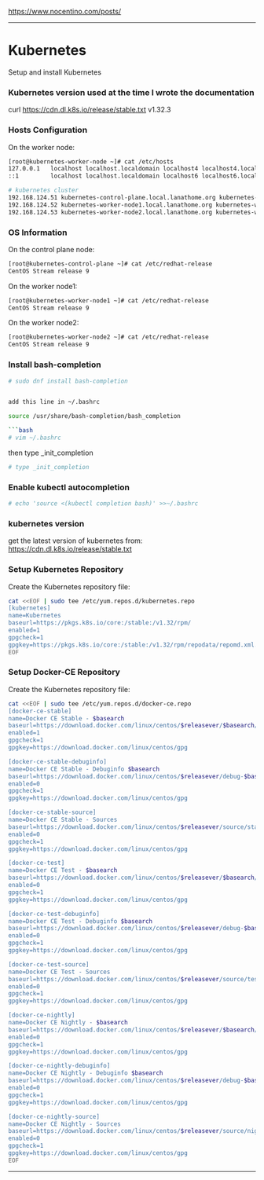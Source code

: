 

https://www.nocentino.com/posts/

---

# Kubernetes
Setup and install Kubernetes


### Kubernetes version used at the time I wrote the documentation

curl https://cdn.dl.k8s.io/release/stable.txt
v1.32.3



### Hosts Configuration
On the worker node:
```bash
[root@kubernetes-worker-node ~]# cat /etc/hosts
127.0.0.1   localhost localhost.localdomain localhost4 localhost4.localdomain4
::1         localhost localhost.localdomain localhost6 localhost6.localdomain6

# kubernetes cluster
192.168.124.51 kubernetes-control-plane.local.lanathome.org kubernetes-control-plane.local kubernetes-control-plane c1-cp1
192.168.124.52 kubernetes-worker-node1.local.lanathome.org kubernetes-worker-node1.local kubernetes-worker-node1 c1-node1
192.168.124.53 kubernetes-worker-node2.local.lanathome.org kubernetes-worker-node2.local kubernetes-worker-node2 c1-node2

```

### OS Information
On the control plane node:
```bash
[root@kubernetes-control-plane ~]# cat /etc/redhat-release 
CentOS Stream release 9
```

On the worker node1:
```bash
[root@kubernetes-worker-node1 ~]# cat /etc/redhat-release 
CentOS Stream release 9
```

On the worker node2:
```bash
[root@kubernetes-worker-node2 ~]# cat /etc/redhat-release 
CentOS Stream release 9
```

### Install bash-completion
```bash
# sudo dnf install bash-completion


add this line in ~/.bashrc

source /usr/share/bash-completion/bash_completion

```bash
# vim ~/.bashrc
```
then type _init_completion
```bash
# type _init_completion
```

### Enable kubectl autocompletion
```bash
# echo 'source <(kubectl completion bash)' >>~/.bashrc
```


### kubernetes version
get the latest version of kubernetes from: https://cdn.dl.k8s.io/release/stable.txt


### Setup Kubernetes Repository
Create the Kubernetes repository file:
```bash
cat <<EOF | sudo tee /etc/yum.repos.d/kubernetes.repo
[kubernetes]
name=Kubernetes
baseurl=https://pkgs.k8s.io/core:/stable:/v1.32/rpm/
enabled=1
gpgcheck=1
gpgkey=https://pkgs.k8s.io/core:/stable:/v1.32/rpm/repodata/repomd.xml.key
EOF
```

### Setup Docker-CE Repository
Create the Kubernetes repository file:
```bash
cat <<EOF | sudo tee /etc/yum.repos.d/docker-ce.repo
[docker-ce-stable]
name=Docker CE Stable - $basearch
baseurl=https://download.docker.com/linux/centos/$releasever/$basearch/stable
enabled=1
gpgcheck=1
gpgkey=https://download.docker.com/linux/centos/gpg

[docker-ce-stable-debuginfo]
name=Docker CE Stable - Debuginfo $basearch
baseurl=https://download.docker.com/linux/centos/$releasever/debug-$basearch/stable
enabled=0
gpgcheck=1
gpgkey=https://download.docker.com/linux/centos/gpg

[docker-ce-stable-source]
name=Docker CE Stable - Sources
baseurl=https://download.docker.com/linux/centos/$releasever/source/stable
enabled=0
gpgcheck=1
gpgkey=https://download.docker.com/linux/centos/gpg

[docker-ce-test]
name=Docker CE Test - $basearch
baseurl=https://download.docker.com/linux/centos/$releasever/$basearch/test
enabled=0
gpgcheck=1
gpgkey=https://download.docker.com/linux/centos/gpg

[docker-ce-test-debuginfo]
name=Docker CE Test - Debuginfo $basearch
baseurl=https://download.docker.com/linux/centos/$releasever/debug-$basearch/test
enabled=0
gpgcheck=1
gpgkey=https://download.docker.com/linux/centos/gpg

[docker-ce-test-source]
name=Docker CE Test - Sources
baseurl=https://download.docker.com/linux/centos/$releasever/source/test
enabled=0
gpgcheck=1
gpgkey=https://download.docker.com/linux/centos/gpg

[docker-ce-nightly]
name=Docker CE Nightly - $basearch
baseurl=https://download.docker.com/linux/centos/$releasever/$basearch/nightly
enabled=0
gpgcheck=1
gpgkey=https://download.docker.com/linux/centos/gpg

[docker-ce-nightly-debuginfo]
name=Docker CE Nightly - Debuginfo $basearch
baseurl=https://download.docker.com/linux/centos/$releasever/debug-$basearch/nightly
enabled=0
gpgcheck=1
gpgkey=https://download.docker.com/linux/centos/gpg

[docker-ce-nightly-source]
name=Docker CE Nightly - Sources
baseurl=https://download.docker.com/linux/centos/$releasever/source/nightly
enabled=0
gpgcheck=1
gpgkey=https://download.docker.com/linux/centos/gpg
EOF
```

--- 

